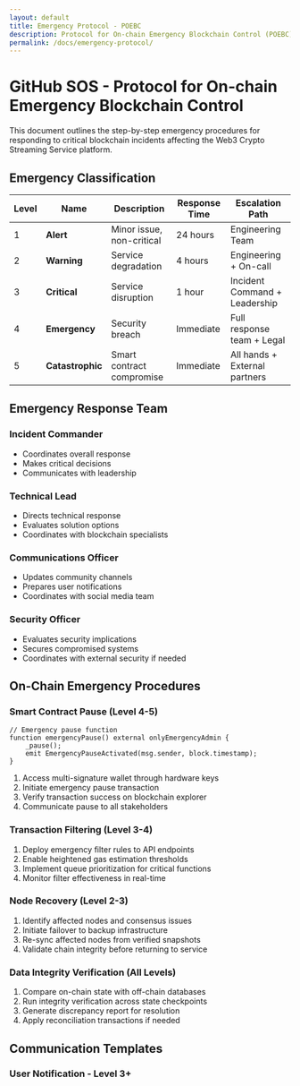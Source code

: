 ```yaml
---
layout: default
title: Emergency Protocol - POEBC
description: Protocol for On-chain Emergency Blockchain Control (POEBC)
permalink: /docs/emergency-protocol/
---
```


# GitHub SOS - Protocol for On-chain Emergency Blockchain Control

This document outlines the step-by-step emergency procedures for responding to critical blockchain incidents affecting the Web3 Crypto Streaming Service platform.

## Emergency Classification

| Level | Name | Description | Response Time | Escalation Path |
|-------|------|-------------|---------------|----------------|
| 1 | **Alert** | Minor issue, non-critical | 24 hours | Engineering Team |
| 2 | **Warning** | Service degradation | 4 hours | Engineering + On-call |
| 3 | **Critical** | Service disruption | 1 hour | Incident Command + Leadership |
| 4 | **Emergency** | Security breach | Immediate | Full response team + Legal |
| 5 | **Catastrophic** | Smart contract compromise | Immediate | All hands + External partners |

## Emergency Response Team

### Incident Commander
- Coordinates overall response
- Makes critical decisions
- Communicates with leadership

### Technical Lead
- Directs technical response
- Evaluates solution options
- Coordinates with blockchain specialists

### Communications Officer
- Updates community channels
- Prepares user notifications
- Coordinates with social media team

### Security Officer
- Evaluates security implications
- Secures compromised systems
- Coordinates with external security if needed

## On-Chain Emergency Procedures

### Smart Contract Pause (Level 4-5)
```solidity
// Emergency pause function
function emergencyPause() external onlyEmergencyAdmin {
    _pause();
    emit EmergencyPauseActivated(msg.sender, block.timestamp);
}
```

1. Access multi-signature wallet through hardware keys
2. Initiate emergency pause transaction
3. Verify transaction success on blockchain explorer
4. Communicate pause to all stakeholders

### Transaction Filtering (Level 3-4)
1. Deploy emergency filter rules to API endpoints
2. Enable heightened gas estimation thresholds
3. Implement queue prioritization for critical functions
4. Monitor filter effectiveness in real-time

### Node Recovery (Level 2-3)
1. Identify affected nodes and consensus issues
2. Initiate failover to backup infrastructure
3. Re-sync affected nodes from verified snapshots
4. Validate chain integrity before returning to service

### Data Integrity Verification (All Levels)
1. Compare on-chain state with off-chain databases
2. Run integrity verification across state checkpoints
3. Generate discrepancy report for resolution
4. Apply reconciliation transactions if needed

## Communication Templates

### User Notification - Level 3+
